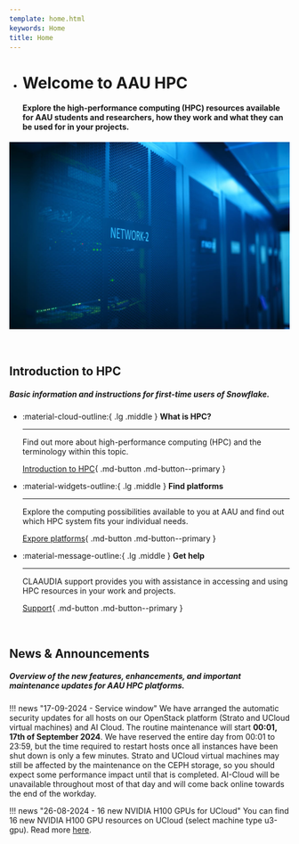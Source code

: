 ```yaml
---
template: home.html
keywords: Home
title: Home
---
```


<div class="grid cards hero" markdown>

-   # Welcome to AAU HPC

    #### Explore the high-performance computing (HPC) resources available for AAU students and researchers, how they work and what they can be used for in your projects.

![Image title](/assets/img/hero-img.jpg)

</div>

<br> <!-- Just a little break -->

## Introduction to HPC
##### Basic information and instructions for first-time users of Snowflake.

<div class="grid cards grid-three grid-button-bottom" markdown>

<!--
Icons can be searched and found here:
https://squidfunk.github.io/mkdocs-material/reference/icons-emojis/ (best, is to use the ones starting with material)
-->

-   :material-cloud-outline:{ .lg .middle } __What is HPC?__

    ---
    
    Find out more about high-performance computing (HPC) and the terminology within this topic.

    [Introduction to HPC](/overview/){ .md-button .md-button--primary }
    
-   :material-widgets-outline:{ .lg .middle } __Find platforms__

    ---
    
    Explore the computing possibilities available to you at AAU and find out which HPC system fits your individual needs.
    
    [Expore platforms](/overview/platform-overview){ .md-button .md-button--primary }

-   :material-message-outline:{ .lg .middle } __Get help__

    ---
    
    CLAAUDIA support provides you with assistance in accessing and using HPC resources in your work and projects.
    
    [Support](/support/){ .md-button .md-button--primary }

</div>

<br> <!-- Just a little break -->

## News & Announcements

##### Overview of the new features, enhancements, and important maintenance updates for AAU HPC platforms.

!!! news "17-09-2024 - Service window"
    We have arranged the automatic security updates for all hosts on our OpenStack platform (Strato and UCloud virtual machines) and AI Cloud. The routine maintenance will start **00:01, 17th of September 2024**. We have reserved the entire day from 00:01 to 23:59, but the time required to restart hosts once all instances have been shut down is only a few minutes. Strato and UCloud virtual machines may still be affected by the maintenance on the CEPH storage, so you should expect some performance impact until that is completed. AI-Cloud will be unavailable throughout most of that day and will come back online towards the end of the workday. 

!!! news "26-08-2024 - 16 new NVIDIA H100 GPUs for UCloud"
    You can find 16 new NVIDIA H100 GPU resources on UCloud (select machine type u3-gpu). Read more [here](https://escience.sdu.dk/index.php/news/16-new-h100-ai-gpus-arrive-at-sdu/).